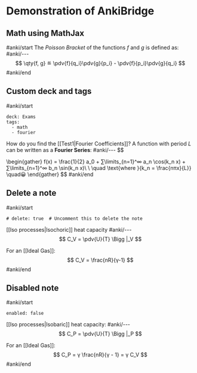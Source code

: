# Demonstration of AnkiBridge

## Math using MathJax

#anki/start
The _Poisson Bracket_ of the functions $f$ and $g$ is defined as:
#anki/---
$$
\qty{f, g} ≝ \pdv{f}{q_i}\pdv{g}{p_i} - \pdv{f}{p_i}\pdv{g}{q_i}
$$
#anki/end

## Custom deck and tags
#anki/start
```anki
deck: Exams
tags:
  - math
  - fourier
```
How do you find the [[Test1|Fourier Coefficients]]?
A function with period $L$ can be written as a __Fourier Series__:
#anki/---
$$

\begin{gather}
	f(x) = \frac{1}{2} a_0 + ∑\limits_{n=1}^∞ a_n \cos(k_n x) + ∑\limits_{n=1}^∞ b_n \sin(k_n x)\\
	\\
	\quad \text{where }{k_n = \frac{nπx}{L}} \quad😀
\end{gather}
$$ 
#anki/end

## Delete a note

#anki/start
```anki
# delete: true  # Uncomment this to delete the note
```
[[Iso processes|Isochoric]] heat capacity
#anki/---
$$
C_V = \pdv{U}{T} \Bigg |_V
$$

For an [[Ideal Gas]]:
$$
C_V = \frac{nR}{γ-1}
$$
#anki/end

## Disabled note
#anki/start
```anki
enabled: false
```
[[Iso processes|Isobaric]] heat capacity:
#anki/---
$$
C_P = \pdv{U}{T} \Bigg |_P
$$

For an [[Ideal Gas]]:
$$
C_P = γ \frac{nR}{γ - 1} = γ C_V
$$
#anki/end
